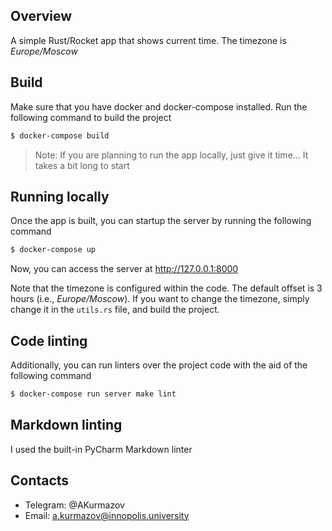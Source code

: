 ## Overview
A simple Rust/Rocket app that shows current time. The timezone is *Europe/Moscow*

## Build

Make sure that you have docker and docker-compose installed. Run the following command to build the project

```bash
$ docker-compose build
```

> Note: If you are planning to run the app locally, just give it time... It takes a bit long to start

## Running locally
Once the app is built, you can startup the server by running the following command

```bash
$ docker-compose up
```

Now, you can access the server at http://127.0.0.1:8000

Note that the timezone is configured within the code. The default offset is 3 hours (i.e., *Europe/Moscow*).
If you want to change the timezone, simply change it in the `utils.rs` file, and build the project.

## Code linting
Additionally, you can run linters over the project code with the aid of the following command

```bash
$ docker-compose run server make lint
```

## Markdown linting

I used the built-in PyCharm Markdown linter

## Contacts

* Telegram: @AKurmazov
* Email: a.kurmazov@innopolis.university

